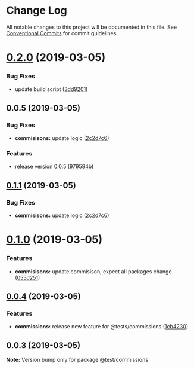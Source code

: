 # Change Log

All notable changes to this project will be documented in this file.
See [Conventional Commits](https://conventionalcommits.org) for commit guidelines.

# [0.2.0](https://github.com/shopback/rate-and-tier-service/src/packages/global/compare/@test/commissions@0.1.0...@test/commissions@0.2.0) (2019-03-05)


### Bug Fixes

* update build script ([3dd9201](https://github.com/shopback/rate-and-tier-service/src/packages/global/commit/3dd9201))



## 0.0.5 (2019-03-05)


### Bug Fixes

* **commisisons:** update logic ([2c2d7c6](https://github.com/shopback/rate-and-tier-service/src/packages/global/commit/2c2d7c6))


### Features

* release version 0.0.5 ([979594b](https://github.com/shopback/rate-and-tier-service/src/packages/global/commit/979594b))





## [0.1.1](https://github.com/shopback/rate-and-tier-service/src/packages/global/compare/@test/commissions@0.1.0...@test/commissions@0.1.1) (2019-03-05)


### Bug Fixes

* **commisisons:** update logic ([2c2d7c6](https://github.com/shopback/rate-and-tier-service/src/packages/global/commit/2c2d7c6))





# [0.1.0](https://github.com/shopback/rate-and-tier-service/src/packages/global/compare/@test/commissions@0.0.4...@test/commissions@0.1.0) (2019-03-05)


### Features

* **commisisons:** update commisison, expect all packages change ([055d251](https://github.com/shopback/rate-and-tier-service/src/packages/global/commit/055d251))





## [0.0.4](https://github.com/shopback/rate-and-tier-service/src/packages/global/compare/@test/commissions@0.0.3...@test/commissions@0.0.4) (2019-03-05)


### Features

* **commissions:** release new feature for @tests/commissions ([1cb4230](https://github.com/shopback/rate-and-tier-service/src/packages/global/commit/1cb4230))





## 0.0.3 (2019-03-05)

**Note:** Version bump only for package @test/commissions
